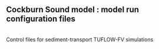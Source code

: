 ## Cockburn Sound model : model run configuration files

<br>
Control files for sediment-transport TUFLOW-FV simulations
